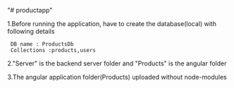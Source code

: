 "# productapp" 

 1.Before running the application, have to create the database(local) with following details

     DB name : ProductsDb
     Collections :products,users

 2."Server" is the backend server folder and
    "Products" is the angular folder 

 3.The angular application folder(Products) uploaded without node-modules 


